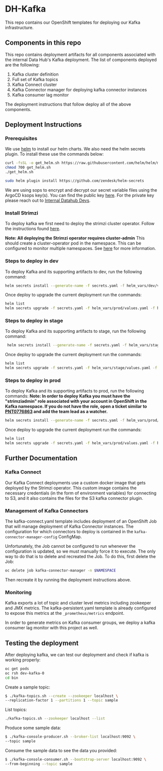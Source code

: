 # DH-Kafka

This repo contains our OpenShift templates for deploying our Kafka
infrastructure.

## Components in this repo

This repo contains deployment artifacts for all components associated with
the internal Data Hub's Kafka deployment. The list of components deployed
are the following:

  1. Kafka cluster definition
  2. Full set of Kafka topics
  3. Kafka Connect cluster
  4. Kafka Connector manager for deploying kafka connector instances
  5. Kafka consumer lag monitor

The deployment instructions that follow deploy all of the above components.

## Deployment Instructions

### Prerequisites

We use [helm](https://helm.sh/) to install our helm charts. We also need the helm secrets plugin.
To install these use the commands below:

```bash
curl -fsSL -o get_helm.sh https://raw.githubusercontent.com/helm/helm/master/scripts/get-helm-3
chmod 700 get_helm.sh
./get_helm.sh

sudo helm plugin install https://github.com/zendesk/helm-secrets
```

We are using sops to encrypt and decrypt our secret variable files using the ArgoCD ksops key(s).
You can find the public key [here](http://keys.gnupg.net/pks/lookup?op=vindex&fingerprint=on&search=0xBD2C73FF891FBC7E).
For the private key please reach out to [Internal Datahub Devs](mailto:data-hub@redhat.com).

### Install Strimzi

To deploy kafka we first need to deploy the strimzi cluster operator. Follow
the instructions found [here][1].

__Note: All deploying the Strimzi operator requires cluster-admin__
This should create a cluster-operator pod in the namespace. This can be
configured to monitor multiple namespaces. See [here][2] for more information.

### Steps to deploy in dev

To deploy Kafka and its supporting artifacts to dev, run the following command:

```bash
helm secrets install --generate-name -f secrets.yaml -f helm_vars/dev/values.yaml -f helm_vars/dev/secrets.yaml .
```

Once deploy to upgrade the current deployment run the commands:

```bash
helm list
helm secrets upgrade -f secrets.yaml -f helm_vars/prod/values.yaml -f helm_vars/prod/secrets.yaml <chart_name_from_previous_command> .
```

### Steps to deploy in stage

To deploy Kafka and its supporting artifacts to stage, run the following command:

```bash
 helm secrets install --generate-name -f secrets.yaml -f helm_vars/stage/values.yaml -f helm_vars/stage/secrets.yaml .
```

Once deploy to upgrade the current deployment run the commands:

```bash
helm list
helm secrets upgrade -f secrets.yaml -f helm_vars/stage/values.yaml -f helm_vars/stage/secrets.yaml <chart_name_from_previous_command> .
```

### Steps to deploy in prod

To deploy Kafka and its supporting artifacts to prod, run the following commands:
__Note: In order to deploy Kafka you must have the "strimziadmin" role associated with your account in OpenShift in the Kafka namespace. If you do not have the role, open a ticket similar to [PNT0776863](https://redhat.service-now.com/surl.do?n=PNT0776863) and add the team lead as a watcher.__

```bash
helm secrets install --generate-name -f secrets.yaml -f helm_vars/prod/values.yaml -f helm_vars/prod/secrets.yaml .
```

Once deploy to upgrade the current deployment run the commands:

```bash
helm list
helm secrets upgrade -f secrets.yaml -f helm_vars/prod/values.yaml -f helm_vars/prod/secrets.yaml <chart_name_from_previous_command> .
```

## Further Documentation

### Kafka Connect

Our Kafka Connect deployments use a custom docker image that gets deployed
by the Strimzi operator. This custom image contains the necessary
credentials (in the form of environment variables) for connecting to S3, and
it also contains the files for the S3 kafka connector plugin.

### Management of Kafka Connectors

The kafka-connect.yaml template includes deployment of an OpenShift
Job that will manage deployment of Kafka Connector instances. The
configuration for which connectors to deploy is contained in the
`kafka-connector-manager-config` ConfigMap.

Unfortunately, the Job cannot be configured to run whenever the configuration
is updated, so we must manually force it to execute. The only way to do that
is to delete and recreated the Job. To do this, first delete the Job:

```bash
oc delete job kafka-connector-manager -n $NAMESPACE
```

Then recreate it by running the deployment instructions above.

### Monitoring

Kafka exports a lot of topic and cluster level metrics including zookeeper and
JMX metrics. The kafka-persistent.yaml template is already configured to
expose this metrics at the `_prometheus/metrics` endpoint.

In order to generate metrics on Kafka consumer groups, we deploy a kafka
consumer lag monitor with this project as well.

## Testing the deployment

After deploying kafka, we can test our deployment and check if kafka is working properly:

```bash
oc get pods
oc rsh dev-kafka-0
cd bin
```

Create a sample topic:

```bash
$ ./kafka-topics.sh --create --zookeeper localhost \
--replication-factor 1 --partitions 1 --topic sample
```

List topics:

```bash
./kafka-topics.sh --zookeeper localhost --list
```

Produce some sample data:

```bash
$ ./kafka-console-producer.sh --broker-list localhost:9092 \
--topic sample
```

Consume the sample data to see the data you provided:

```bash
$ ./kafka-console-consumer.sh --bootstrap-server localhost:9092 \
--from-beginning --topic sample
```

[1]: https://gitlab.cee.redhat.com/data-hub/dh-strimzi-install
[2]: http://strimzi.io/docs/0.8.2/#deploying-cluster-operator-kubernetes-to-watch-multiple-namespacesstr
